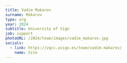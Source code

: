 ```yaml
---
title: Vadim Makarov
surname: Makarov
type: org
year: 2024
subtitle: University of Vigo
job: support
photoURL: /2024/team/images/vadim_makarov.jpg
socials:
  - link: https://vqcc.uvigo.es/team/vadim-makarov/
    name: Site
---
```

